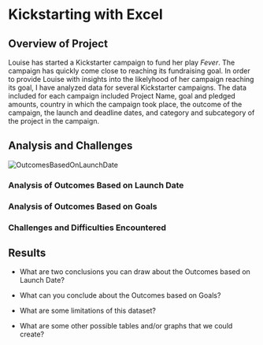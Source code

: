 # Kickstarting with Excel

## Overview of Project

Louise has started a Kickstarter campaign to fund her play *Fever*.  The campaign has quickly come close to reaching its fundraising goal. In order to provide Louise with insights into the likelyhood of her campaign reaching its goal, I have analyzed data for several Kickstarter campaigns.  The data included for each campaign included Project Name, goal and pledged amounts, country in which the campaign took place, the outcome of the campaign, the launch and deadline dates, and category and subcategory of the project in the campaign.  

## Analysis and Challenges

![OutcomesBasedOnLaunchDate](\resoursces\Outcomes_vs_Goals.png")

### Analysis of Outcomes Based on Launch Date

### Analysis of Outcomes Based on Goals

### Challenges and Difficulties Encountered

## Results

- What are two conclusions you can draw about the Outcomes based on Launch Date?

- What can you conclude about the Outcomes based on Goals?

- What are some limitations of this dataset?

- What are some other possible tables and/or graphs that we could create?
